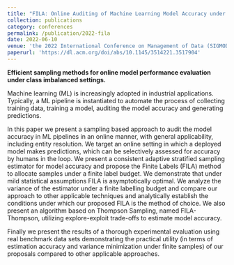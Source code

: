 ```yaml
---
title: "FILA: Online Auditing of Machine Learning Model Accuracy under Finite Labelling Budget"
collection: publications
category: conferences
permalink: /publication/2022-fila
date: 2022-06-10
venue: 'the 2022 International Conference on Management of Data (SIGMOD)'
paperurl: 'https://dl.acm.org/doi/abs/10.1145/3514221.3517904'
---
```

**Efficient sampling methods for online model performance evaluation under class imbalanced settings.**

Machine learning (ML) is increasingly adopted in industrial applications. Typically, a ML pipeline is instantiated to automate the process of collecting training data, training a model, auditing the model accuracy and generating predictions.

In this paper we present a sampling based approach to audit the model accuracy in ML pipelines in an online manner, with general applicability, including entity resolution. We target an online setting in which a deployed model makes predictions, which can be selectively assessed for accuracy by humans in the loop. We present a consistent adaptive stratified sampling estimator for model accuracy and propose the Finite Labels (FILA) method to allocate samples under a finite label budget. We demonstrate that under mild statistical assumptions FILA is asymptotically optimal. We analyze the variance of the estimator under a finite labelling budget and compare our approach to other applicable techniques and analytically establish the conditions under which our proposed FILA is the method of choice. We also present an algorithm based on Thompson Sampling, named FILA-Thompson, utilizing explore-exploit trade-offs to estimate model accuracy.

Finally we present the results of a thorough experimental evaluation using real benchmark data sets demonstrating the practical utility (in terms of estimation accuracy and variance minimization under finite samples) of our proposals compared to other applicable approaches.